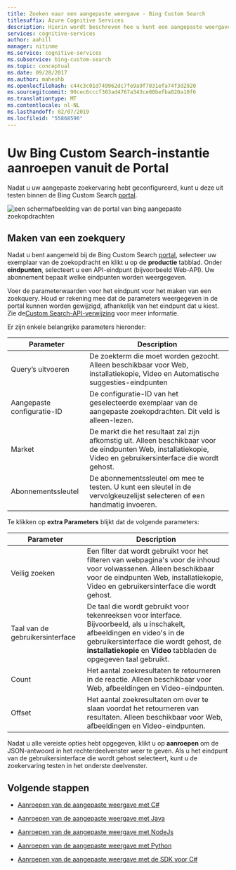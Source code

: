 ```yaml
---
title: Zoeken naar een aangepaste weergave - Bing Custom Search
titlesuffix: Azure Cognitive Services
description: Hierin wordt beschreven hoe u kunt een aangepaste weergave van het web zoeken.
services: cognitive-services
author: aahill
manager: nitinme
ms.service: cognitive-services
ms.subservice: bing-custom-search
ms.topic: conceptual
ms.date: 09/28/2017
ms.author: maheshb
ms.openlocfilehash: c44c3c01d749962dc7fe9a9f7031efa74f3d2920
ms.sourcegitcommit: 90cec6cccf303ad4767a343ce00befba020a10f6
ms.translationtype: MT
ms.contentlocale: nl-NL
ms.lasthandoff: 02/07/2019
ms.locfileid: "55868596"
---
```

# <a name="call-your-bing-custom-search-instance-from-the-portal"></a>Uw Bing Custom Search-instantie aanroepen vanuit de Portal

Nadat u uw aangepaste zoekervaring hebt geconfigureerd, kunt u deze uit testen binnen de Bing Custom Search [portal](https://customsearch.ai). 

![een schermafbeelding van de portal van bing aangepaste zoekopdrachten](media/portal-search-screen.png)
## <a name="create-a-search-query"></a>Maken van een zoekquery 

Nadat u bent aangemeld bij de Bing Custom Search [portal](https://customsearch.ai), selecteer uw exemplaar van de zoekopdracht en klikt u op de **productie** tabblad. Onder **eindpunten**, selecteert u een API-eindpunt (bijvoorbeeld Web-API). Uw abonnement bepaalt welke eindpunten worden weergegeven.

Voer de parameterwaarden voor het eindpunt voor het maken van een zoekquery. Houd er rekening mee dat de parameters weergegeven in de portal kunnen worden gewijzigd, afhankelijk van het eindpunt dat u kiest. Zie de[Custom Search-API-verwijzing](https://docs.microsoft.com/rest/api/cognitiveservices/bing-custom-search-api-v7-reference#query-parameters) voor meer informatie. 

Er zijn enkele belangrijke parameters hieronder:


|Parameter  |Description  |
|---------|---------|
|Query’s uitvoeren     | De zoekterm die moet worden gezocht. Alleen beschikbaar voor Web, installatiekopie, Video en Automatische suggesties-eindpunten |
|Aangepaste configuratie-ID | De configuratie-ID van het geselecteerde exemplaar van de aangepaste zoekopdrachten. Dit veld is alleen-lezen. |
|Market     | De markt die het resultaat zal zijn afkomstig uit. Alleen beschikbaar voor de eindpunten Web, installatiekopie, Video en gebruikersinterface die wordt gehost.        |
|Abonnementssleutel | De abonnementssleutel om mee te testen. U kunt een sleutel in de vervolgkeuzelijst selecteren of een handmatig invoeren.          |

Te klikken op **extra Parameters** blijkt dat de volgende parameters:  

|Parameter  |Description  |
|---------|---------|
|Veilig zoeken     | Een filter dat wordt gebruikt voor het filteren van webpagina's voor de inhoud voor volwassenen. Alleen beschikbaar voor de eindpunten Web, installatiekopie, Video en gebruikersinterface die wordt gehost.        |
|Taal van de gebruikersinterface    | De taal die wordt gebruikt voor tekenreeksen voor interface. Bijvoorbeeld, als u inschakelt, afbeeldingen en video's in de gebruikersinterface die wordt gehost, de **installatiekopie** en **Video** tabbladen de opgegeven taal gebruikt.        |
|Count     | Het aantal zoekresultaten te retourneren in de reactie. Alleen beschikbaar voor Web, afbeeldingen en Video-eindpunten.         |
|Offset    | Het aantal zoekresultaten om over te slaan voordat het retourneren van resultaten. Alleen beschikbaar voor Web, afbeeldingen en Video-eindpunten.        |
    
Nadat u alle vereiste opties hebt opgegeven, klikt u op **aanroepen** om de JSON-antwoord in het rechterdeelvenster weer te geven. Als u het eindpunt van de gebruikersinterface die wordt gehost selecteert, kunt u de zoekervaring testen in het onderste deelvenster.

## <a name="next-steps"></a>Volgende stappen

- [Aanroepen van de aangepaste weergave met C#](./call-endpoint-csharp.md)
- [Aanroepen van de aangepaste weergave met Java](./call-endpoint-java.md)
- [Aanroepen van de aangepaste weergave met NodeJs](./call-endpoint-nodejs.md)
- [Aanroepen van de aangepaste weergave met Python](./call-endpoint-python.md)

- [Aanroepen van de aangepaste weergave met de SDK voor C#](./sdk-csharp-quick-start.md)
